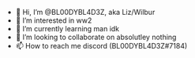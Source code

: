 - 👋 Hi, I’m @BL00DYBL4D3Z, aka Liz/Wilbur
- 👀 I’m interested in ww2
- 🌱 I’m currently learning man idk
- 💞️ I’m looking to collaborate on absolutley nothing
- 📫 How to reach me discord (BL00DYBL4D3Z#7184)

<!---
BL00DYBL4D3Z/BL00DYBL4D3Z is a ✨ special ✨ repository because its `README.md` (this file) appears on your GitHub profile.
You can click the Preview link to take a look at your changes
